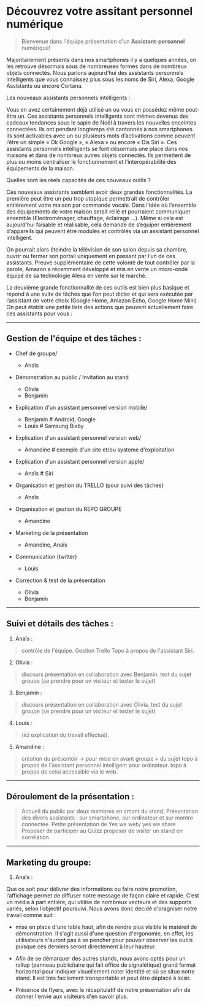 # Découvrez votre assitant personnel numérique

> Bienvenue dans l'équipe présentation d'un **Assistant-personnel** numérique!


Majoritairement présents dans nos smartphones il y a quelques années, on les retrouve désormais sous de nombreuses formes dans de nombreux objets connectés. Nous parlons aujourd’hui des assistants personnels intelligents que vous connaissez plus sous les noms de Siri, Alexa, Google Assistants ou encore Cortana.

Les nouveaux assistants personnels intelligents :

Vous en avez certainement déjà utilisé un ou vous en possédez même peut-être un. Ces assistants personnels intelligents sont mêmes devenus des cadeaux tendances sous le sapin de Noël à travers les nouvelles enceintes connectées. Ils ont pendant longtemps été cantonnés à nos smartphones. Ils sont activables avec un ou plusieurs mots d’activations comme peuvent l’être un simple « Ok Google », « Alexa » ou encore « Dis Siri ». Ces assistants personnels intelligents se font désormais une place dans nos maisons et dans de nombreux autres objets connectés. Ils permettent de plus ou moins centraliser le fonctionnement et l’interopérabilité des équipements de la maison.

Quelles sont les réels capacités de ces nouveaux outils ?

Ces nouveaux assistants semblent avoir deux grandes fonctionnalités. La première peut être un peu trop utopique permettrait de contrôler entièrement votre maison par commande vocale. Dans l’idée où l’ensemble des équipements de votre maison serait relié et pourraient communiquer ensemble (Electroménager, chauffage, éclairage …).  Même si cela est aujourd’hui faisable et réalisable, cela demande de s’équiper entièrement d’appareils qui peuvent être modulés et contrôlés via un assistant personnel intelligent.

On pourrait alors éteindre la télévision de son salon depuis sa chambre, ouvrir ou fermer son portail uniquement en passant par l’un de ces assistants. Preuve supplémentaire de cette volonté de tout contrôler par la parole, Amazon a récemment développé et mis en vente un micro-onde équipé de sa technologie Alexa en vente sur le marché.

La deuxième grande fonctionnalité de ces outils est bien plus basique et répond à une suite de tâches que l’on peut dicter et qui sera exécutée par l’assistant de votre choix (Google Home, Amazon Echo, Google Home Mini) On peut établir une petite liste des actions que peuvent actuellement faire ces assistants pour vous :

_________________________________________________________________________

## Gestion de l'équipe et des tâches :


- Chef de groupe/
   - Anaïs   


- Démonstration au public / Invitation au stand
   - Olivia    
   - Benjamin   

- Explication d'un assistant personnel version mobile/
   - Benjamin       # Android, Google
   - Louis       # Samsung Bixby

- Explication d'un assistant personnel version web/
   - Amandine       # exemple d'un site et/ou systeme d'exploitation 

- Explication d'un assistant personnel version apple/
   - Anaïs      # Siri

- Organisation et gestion du TRELLO (pour suivi des tâches)
   - Anaïs


- Organisation et gestion du REPO GROUPE
   - Amandine


- Marketing de la présentation 
   - Amandine, Anaïs

- Communication (twitter)
   - Louis

- Correction & test de la présentation
   - Olivia 
   - Benjamin
_________________________________________________________________________

## Suivi et détails des tâches :

1. Anaïs :

> contrôle de l'équipe.
> Gestion Trello
> Topo à propos de l'assistant Siri.


2. Olivia :

> discours présentation en collaboration avec Benjamin.
> test du sujet groupe (se prendre pour un visiteur et tester le sujet)


3. Benjamin :

> discours présentation en collaboration avec Olivia.
> test du sujet groupe (se prendre pour un visiteur et tester le sujet)


4. Louis :

> (ici explication du travail effectué).


5. Amandine :

> création du présentoir -> pour mise en avant groupe + du sujet
> topo à propos de l'assistant personnel intelligent pour ordinateur.
> topo à propos de celui accessible via le web.


_________________________________________________________________________

## Déroulement de la présentation :


> Accueil du public par deux membres en amont du stand, 
> Présentation des divers assistants : sur smartphone, sur ordinateur et sur montre connectée.
> Petite présentation de Yes we web/ yes we share
> Proposer de participer au Quizz
> proposer de visiter un stand en corrélation 


_________________________________________________________________________

## Marketing du groupe:

1. Anaïs :

Que ce soit pour délivrer des informations ou faire notre promotion, l’affichage permet de diffuser notre message de façon claire et rapide. C’est un média à part entière, qui utilise de nombreux vecteurs et des supports variés, selon l’objectif poursuivi.
Nous avons donc décidé d'oragniser notre travail comme suit :

- mise en place d'une table haut, afin de rendre plus visible le matéreil de démonstration. Il s'agit aussi d'une question d'ergonomie, en effet, les utilisateurs n'auront pas à se pencher pour pouvoir observer les outils puisque ces derniers seront directement à leur hauteur.

- Afin de se démarquer des autres stands, nous avons optés pour un rollup (panneau publicitaire qui fait office de signalétique) grand format horizontal pour indiquer visuellement noter identité et où se situe notre stand. Il est très facilement transportable et peut être déplacé à loisir.

- Présence de flyers, avec le récapitulatif de notre présentation afin de donner l'envie aux visiteurs d'en savoir plus.
